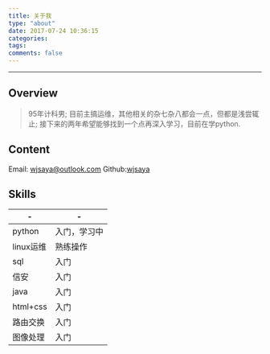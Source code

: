 ```yaml
---
title: 关于我
type: "about"
date: 2017-07-24 10:36:15
categories:
tags:
comments: false
---
```


-------------------------
Overview
--
>95年计科男;
目前主搞运维，其他相关的杂七杂八都会一点，但都是浅尝辄止;
接下来的两年希望能够找到一个点再深入学习，目前在学python.


Content
--
Email: [wjsaya@outlook.com](mailto:wjsaya@outlook.com)
Github:[wjsaya](https://github.com/wjsaya/)


Skills
--
-|-
---|---
python|入门，学习中
linux运维|熟练操作
sql|入门
信安|入门
java|入门
html+css|入门
路由交换|入门
图像处理|入门





